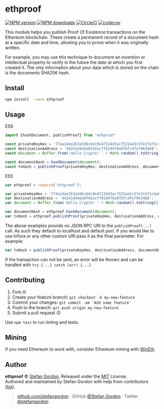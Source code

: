 
# ethproof

[![NPM version](https://img.shields.io/npm/v/ethproof.svg?style=flat)](https://npmjs.com/package/ethproof) [![NPM downloads](https://img.shields.io/npm/dm/ethproof.svg?style=flat)](https://npmjs.com/package/ethproof) [![CircleCI](https://circleci.com/gh/stefangordon/ethproof/tree/master.svg?style=shield)](https://circleci.com/gh/stefangordon/ethproof/tree/master)  [![codecov](https://codecov.io/gh/stefangordon/ethproof/branch/master/graph/badge.svg)](https://codecov.io/gh/stefangordon/ethproof)

This module helps you publish Proof Of Existence transactions on the Ethereum blockchain.  These create a permanent record of a document hash at a specific date and time, allowing you to prove when it was originally written.

For example, you may use this technique to document an invention or intellectual property to verify in the future the date at which you first created it.  The only information about your data which is stored on the chain is the documents SHA256 hash.

## Install

```bash
npm install --save ethproof
```

## Usage

ES6
```js
import {hashDocument, publishProof} from 'ethproof'

const privateKeyHex = '774a1dee2b3a3d6c64c0e47124d3ac7522ae5c57e1fef1c4abb1b3dd63bffee6';
const destinationAddress = '44241d4e6a0fd2acff819478a87b7cdfe7963468';
const document = Buffer.from('Hello Crypto! ' + Math.random().toString());

const documentHash = hashDocument(document);
const txHash = publishProof(privateKeyHex, destinationAddress, documentHash);
```

ES5
```js
var ethproof = require('ethproof');

var privateKeyHex = '774a1dee2b3a3d6c64c0e47124d3ac7522ae5c57e1fef1c4abb1b3dd63bffee6';
var destinationAddress = '44241d4e6a0fd2acff819478a87b7cdfe7963468';
var document = Buffer.from('Hello Crypto! ' + Math.random().toString());

var documentHash = ethproof.hashDocument(document);
var txHash = ethproof.publishProof(privateKeyHex, destinationAddress, documentHash);
```

The above examples provide no JSON RPC URI to the `publishProof(...)` call.  As such they default to localhost and default port.  If you would like to use Infura or any other custom URI pass it as the final parameter.  For example:

```js
var txHash = publishProof(privateKeyHex, destinationAddress, documentHash, 'https://rinkeby.infura.io/');
```

If the transaction can not be sent, an error will be thrown and can be handled with `try {...} catch (err) {...}`

## Contributing

1. Fork it!
2. Create your feature branch: `git checkout -b my-new-feature`
3. Commit your changes: `git commit -am 'Add some feature'`
4. Push to the branch: `git push origin my-new-feature`
5. Submit a pull request :D

Use `npm test` to run linting and tests.

## Mining

If you need Ethereum to work with, consider Ethereum mining with [WinEth](https://wineth.net)

## Author

**ethproof** © [Stefan Gordon](https://github.com/stefangordon), Released under the [MIT](./LICENSE) License.<br>
Authored and maintained by Stefan Gordon with help from contributors ([list](https://github.com/stefangordon/ethproof/contributors)).

> [github.com/stefangordon](https://github.com/stefangordon) · GitHub [@Stefan Gordon](https://github.com/stefangordon) · Twitter [@stefangordon](https://twitter.com/stefangordon)
